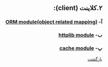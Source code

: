 <div dir="rtl">

## ۲.کلاینت‌ (client):
### آ- [ORM module(object related mapping)](https://github.com/NikanV/Beego/blob/main/Introduction/ORMModule.md)
### ب- [httplib module](https://github.com/NikanV/Beego/blob/main/Introduction/HttplibModule.md)
### پ- [cache module](https://github.com/NikanV/Beego/blob/main/Introduction/CacheModule.md)


  [بازگشت](https://github.com/NikanV/Beego/blob/main/Introduction/README.md)

</div>
